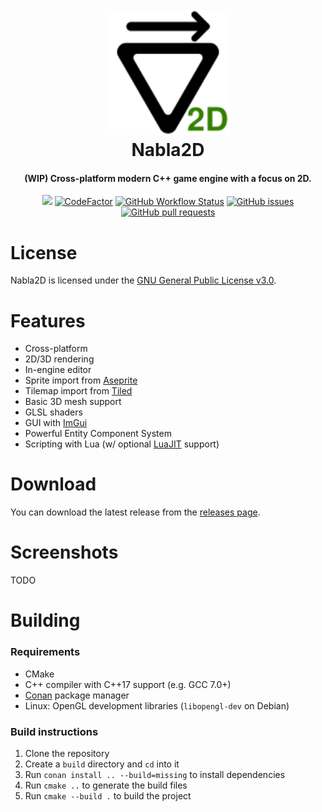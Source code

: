 <h1 align="center">
  <br>
  <a href="http://github.com/e2fo2l/Nabla2D"><img src="assets/logo.svg" alt="Markdownify" width="200"></a>
  <br>
  Nabla2D
  <br>
</h1>

<h4 align="center">(WIP) Cross-platform modern C++ game engine with a focus on 2D.</h4>

<p align="center">
<img src="https://img.shields.io/github/license/e2fo2l/Nabla2D">
<a href="https://www.codefactor.io/repository/github/e2fo2l/nabla2d"><img src="https://www.codefactor.io/repository/github/e2fo2l/nabla2d/badge" alt="CodeFactor" /></a>
<a href="https://github.com/e2fo2l/Nabla2D/actions"><img alt="GitHub Workflow Status" src="https://img.shields.io/github/actions/workflow/status/e2fo2l/Nabla2D/debug.yml"></a>
<a href="https://github.com/e2fo2l/Nabla2D/issues"><img alt="GitHub issues" src="https://img.shields.io/github/issues/e2fo2l/Nabla2D"></a>
<a href="https://github.com/e2fo2l/Nabla2D/pulls"><img alt="GitHub pull requests" src="https://img.shields.io/github/issues-pr/e2fo2l/Nabla2D"></a>
</p>

# License
Nabla2D is licensed under the [GNU General Public License v3.0](https://www.gnu.org/licenses/).

# Features
* Cross-platform
* 2D/3D rendering
* In-engine editor
* Sprite import from [Aseprite](https://www.aseprite.org/)
* Tilemap import from [Tiled](https://www.mapeditor.org/)
* Basic 3D mesh support
* GLSL shaders
* GUI with [ImGui](https://github.com/ocornut/imgui)
* Powerful Entity Component System
* Scripting with Lua (w/ optional [LuaJIT](https://luajit.org/) support)

# Download
You can download the latest release from the [releases page](https://github.com/e2fo2l/Nabla2D/releases).

# Screenshots
TODO

# Building
### Requirements
* CMake
* C++ compiler with C++17 support (e.g. GCC 7.0+)
* [Conan](https://conan.io/) package manager
* Linux: OpenGL development libraries (`libopengl-dev` on Debian)

### Build instructions
1. Clone the repository
2. Create a `build` directory and `cd` into it
3. Run `conan install .. --build=missing` to install dependencies
4. Run `cmake ..` to generate the build files
5. Run `cmake --build .` to build the project